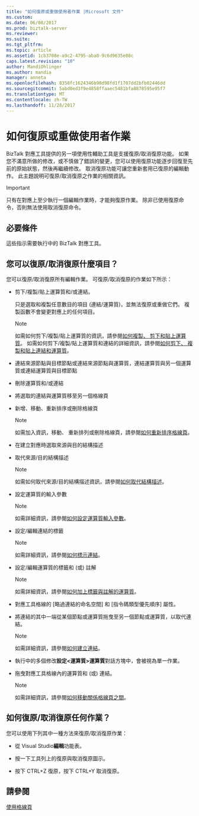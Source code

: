 ```yaml
---
title: "如何復原或重做使用者作業 |Microsoft 文件"
ms.custom: 
ms.date: 06/08/2017
ms.prod: biztalk-server
ms.reviewer: 
ms.suite: 
ms.tgt_pltfrm: 
ms.topic: article
ms.assetid: 1cb3708e-a9c2-4795-aba0-9c6d9635e08c
caps.latest.revision: "10"
author: MandiOhlinger
ms.author: mandia
manager: anneta
ms.openlocfilehash: 8358fc1624346b90d98fd1f1707dd2bfb02446dd
ms.sourcegitcommit: 5abd0ed3f9e4858ffaaec5481bfa8878595e95f7
ms.translationtype: MT
ms.contentlocale: zh-TW
ms.lasthandoff: 11/28/2017
---
```

# <a name="how-to-undo-or-redo-user-operations"></a>如何復原或重做使用者作業
BizTalk 對應工具提供的另一項使用性輔助工具是支援復原/取消復原功能。 如果您不滿意所做的修改，或不慎做了錯誤的變更，您可以使用復原功能逐步回復至先前的原始狀態，然後再繼續修改。 取消復原功能可讓您重新套用已復原的編輯動作。 此主題說明可復原/取消復原之作業的相關資訊。  
  
> [!IMPORTANT]
>  只有在對應上至少執行一個編輯作業時，才能夠復原作業。 除非已使用復原命令，否則無法使用取消復原命令。  
  
## <a name="prerequisites"></a>必要條件  
 這些指示需要執行中的 BizTalk 對應工具。  
  
## <a name="what-can-you-undoredo"></a>您可以復原/取消復原什麼項目？  
 您可以復原/取消復原所有編輯作業。 可復原/取消復原的作業如下所示：  
  
-   剪下/複製/貼上運算質和/或連結。  
  
     只是選取和複製任意數目的項目 (連結/運算質)，並無法復原或重做它們。 複製函數不會變更對應上的任何項目。  
  
    > [!NOTE]
    >  如需如何剪下/複製/貼上運算質的資訊，請參閱[如何複製、 剪下和貼上運算質](../core/how-to-copy-cut-and-paste-a-functoid.md)。 如需如何剪下/複製/貼上運算質和連結的詳細資訊，請參閱[如何剪下、 複製和貼上連結和運算質](../core/how-to-copy-cut-and-paste-links-and-functoids.md)。  
  
-   連結來源節點與目標節點或連結來源節點與運算質，連結運算質與另一個運算質或連結運算質與目標節點  
  
-   刪除運算質和/或連結  
  
-   將選取的連結與運算質移至另一個格線頁  
  
-   新增、移動、重新排序或刪除格線頁  
  
    > [!NOTE]
    >  如需加入資訊，移動、 重新排列或刪除格線頁，請參閱[如何重新排序格線頁](../core/how-to-reorder-grid-pages.md)。  
  
-   在建立對應時選取來源與目的結構描述  
  
-   取代來源/目的結構描述  
  
    > [!NOTE]
    >  如需如何取代來源/目的結構描述資訊，請參閱[如何取代結構描述](../core/how-to-replace-schemas.md)。  
  
-   設定運算質的輸入參數  
  
    > [!NOTE]
    >  如需詳細資訊，請參閱[如何設定運算質輸入參數](../core/how-to-configure-functoid-input-parameters.md)。  
  
-   設定/編輯連結的標籤  
  
    > [!NOTE]
    >  如需詳細資訊，請參閱[如何標示連結](../core/how-to-label-a-link.md)。  
  
-   設定/編輯運算質的標籤和 (或) 註解  
  
    > [!NOTE]
    >  如需詳細資訊，請參閱[如何加上標籤與註解的運算質](../core/how-to-label-and-comment-a-functoid.md)。  
  
-   對應工具格線的 [略過連結的命名空間] 和 [指令碼類型優先順序] 屬性。  
  
-   將連結的其中一端從某個節點或運算質拖曳至另一個節點或運算質，以取代連結。  
  
    > [!NOTE]
    >  如需詳細資訊，請參閱[如何建立連結](../core/how-to-create-links.md)。  
  
-   執行中的多個修改**設定\<運算質\>運算質**對話方塊中，會被視為單一作業。  
  
-   拖曳對應工具格線內的運算質和 (或) 連結。  
  
    > [!NOTE]
    >  如需詳細資訊，請參閱[如何移動關係格線頁之間](../core/how-to-move-a-relationship-between-grid-pages.md)。  
  
## <a name="how-can-you-undoredo-any-operation"></a>如何復原/取消復原任何作業？  
 您可以使用下列其中一種方法來復原/取消復原作業：  
  
-   從 Visual Studio**編輯**功能表。  
  
-   按一下工具列上的復原與取消復原圖示。  
  
-   按下 CTRL+Z 復原，按下 CTRL+Y 取消復原。  
  
## <a name="see-also"></a>請參閱  
 [使用格線頁](../core/working-with-grid-pages.md)